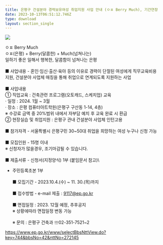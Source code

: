 ```yaml
---
title: 은평구 건설분야 경력보유여성 취업지원 사업 안내 (ㅇㅍ Berry Much), 기간연장
date: 2023-10-13T06:51:12.746Z
type: download
layout: section_single
---
```

![](/uploads/캡처.jpg)

<!--StartFragment-->

ㅇㅍ Berry Much\
ㅇㅍ(은평) + Berry(달콤한) + Much(넘쳐나는)\
일하기 좋은 일해서 행복한, 달콤함이 넘쳐나는 은평\
\
■ 사업내용 - 혼인·임신·출산·육아 등의 이유로 경력이 단절된 여성에게 직무교육비용 지원, 건설분야 사업체 매칭을 통해 취업으로 연계되도록 지원하는 사업\
\
■ 사업내용\
① 직업교육 : 건축관련 프로그램(오토캐드, 스케치업) 교육\
· 일정 : 2024. 1월 ~ 3월\
· 장소 : 은평 컴퓨터아트학원(은평구 구산동 1-14, 4층)\
※ 수강료 금액 중 20%범위 내에서 자부담 예치 후 교육 완료 시 환급\
② 현장실습 및 취업지원 : 은평구 관내 건설분야 사업체 인턴고용\
\
■ 참가자격 - 서울특별시 은평구민 30~50대 취업을 희망하는 여성 누구나 신청 가능\
\
■ 모집인원 - 15명 이내\
※ 신청자가 많을경우, 조기마감될 수 있습니다.\
\
■ 제출서류 - 신청서(지정양식) 1부 (붙임문서 참고)\

* 주민등록초본 1부\
  \
  ■ 모집기간 - 2023.10.4.(수) ~ 11. 30.(목)까지\
  \
  ■ 접수방법 - e-mail 제출 : 9117@ep.go.kr\
  \
  ■ 면접일정 : 2023. 12월 예정, 추후공지\
  ※ 상황에따라 면접일정 변동 가능\
  \
  ※ 문의 : 은평구 건축과 ☏02-351-7521~2

<!--EndFragment-->

<https://www.ep.go.kr/www/selectBbsNttView.do?key=744&bbsNo=42&nttNo=272145>